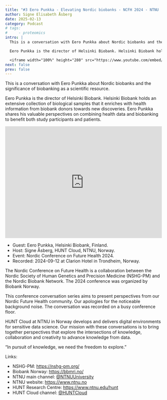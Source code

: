 ```yaml
---
title: "#3 Eero Punkka - Elevating Nordic biobanks - NCFH 2024 - NTNU | HUNT Cloud"
author: Signe Elisabeth Åsberg
date: 2025-02-13
category: Podcast
# tags:
#     - proteomics
intro: |
  This is a conversation with Eero Punkka about Nordic biobanks and the significance of biobanking as a scientific resource.

  Eero Punkka is the director of Helsinki Biobank. Helsinki Biobank holds an extensive collection of biological samples that it enriches with health information from biobank donors towards new discoveries. Eero Punkka shares his valuable perspectives on combining health data and biobanking to benefit both study participants and patients.

  <iframe width="100%" height="280" src="https://www.youtube.com/embed/Y8AoB4Bpj6U" title="YouTube video player" frameborder="0" allow="accelerometer; autoplay; clipboard-write; encrypted-media; gyroscope; picture-in-picture; web-share" referrerpolicy="strict-origin-when-cross-origin" allowfullscreen></iframe>
next: false
prev: false
---
```


<PostDetail>

This is a conversation with Eero Punkka about Nordic biobanks and the significance of biobanking as a scientific resource.

Eero Punkka is the director of Helsinki Biobank. Helsinki Biobank holds an extensive collection of biological samples that it enriches with health information from biobank donors towards new discoveries. Eero Punkka shares his valuable perspectives on combining health data and biobanking to benefit both study participants and patients.

<iframe width="100%" height="360" src="https://www.youtube.com/embed/Y8AoB4Bpj6U" title="YouTube video player" frameborder="0" allow="accelerometer; autoplay; clipboard-write; encrypted-media; gyroscope; picture-in-picture; web-share" referrerpolicy="strict-origin-when-cross-origin" allowfullscreen></iframe>

- Guest: Eero Punkka, Helsinki Biobank, Finland.
- Host: Signe Åsberg, HUNT Cloud, NTNU, Norway.
- Event: Nordic Conference on Future Health 2024.
- Recorded: 2024-09-12 at Clarion Hotel in Trondheim, Norway.

The Nordic Conference on Future Health is a collaboration between the Nordic Society of Human Genetics and Precision Medicine (NSHG-PM) and the Nordic Biobank Network. The 2024 conference was organized by Biobank Norway.

This conference conversation series aims to present perspectives from our Nordic Future Health community. Our apologies for the noticeable background noise. The conversation was recorded on a busy conference floor.

HUNT Cloud at NTNU in Norway develops and delivers digital environments for sensitive data science. Our mission with these conversations is to bring together perspectives that explore the intersections of knowledge, collaboration and creativity to advance knowledge from data.

“In pursuit of knowledge, we need the freedom to explore.”

Links:

- NSHG-PM: https://nshg-pm.org/
- Biobank Norway: https://bbmri.no/
- NTNU main channel: [@NTNUUniversity](https://www.youtube.com/@NTNUUniversity)
- NTNU website: https://www.ntnu.no
- HUNT Research Centre: https://www.ntnu.edu/hunt
- HUNT Cloud channel: [@HUNTCloud](https://www.youtube.com/@HUNTCloud)

</PostDetail>
